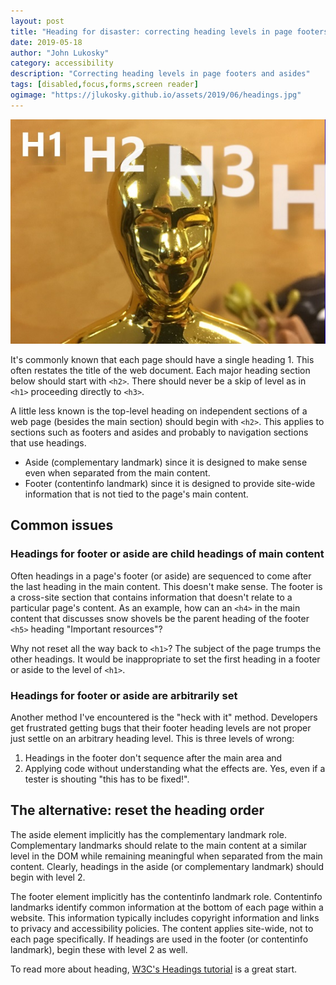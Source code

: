 ```yaml
---
layout: post
title: "Heading for disaster: correcting heading levels in page footers and asides"
date: 2019-05-18
author: "John Lukosky"
category: accessibility
description: "Correcting heading levels in page footers and asides"
tags: [disabled,focus,forms,screen reader]
ogimage: "https://jlukosky.github.io/assets/2019/06/headings.jpg"
---
```


![A sharply focused horse on a beach next to two blurred horses](/assets/2019/06/headings.jpg)

It's commonly known that each page should have a single heading 1. This often restates the title of the web document. Each major heading section below should start with `<h2>`. There should never be a skip of level as in `<h1>` proceeding directly to `<h3>`.

A little less known is the top-level heading on independent sections of a web page (besides the main section) should begin with `<h2>`. This applies to sections such as footers and asides and probably to navigation sections that use headings.

- Aside (complementary landmark) since it is designed to make sense even when separated from the main content.
- Footer (contentinfo landmark) since it is designed to provide site-wide information that is not tied to the page's main content.

## Common issues

### Headings for footer or aside are child headings of main content

Often headings in a page's footer (or aside) are sequenced to come after the last heading in the main content. This doesn't make sense. The footer is a cross-site section that contains information that doesn't relate to a particular page's content. As an example, how can an `<h4>` in the main content that discusses snow shovels be the parent heading of the footer `<h5>` heading "Important resources"?

Why not reset all the way back to `<h1>`? The subject of the page trumps the other headings. It would be inappropriate to set the first heading in a footer or aside to the level of `<h1>`.

### Headings for footer or aside are arbitrarily set

Another method I've encountered is the "heck with it" method. Developers get frustrated getting bugs that their footer heading levels are not proper just settle on an arbitrary heading level. This is three levels of wrong:

1. Headings in the footer don't sequence after the main area and
2. Applying code without understanding what the effects are. Yes, even if a tester is shouting "this has to be fixed!".

## The alternative: reset the heading order

The aside element implicitly has the complementary landmark role. Complementary landmarks should relate to the main content at a similar level in the DOM while remaining meaningful when separated from the main content. Clearly, headings in the aside (or complementary landmark) should begin with level 2.

The footer element implicitly has the contentinfo landmark role. Contentinfo landmarks identify common information at the bottom of each page within a website. This information typically includes copyright information and links to privacy and accessibility policies. The content applies site-wide, not to each page specifically. If headings are used in the footer  (or contentinfo landmark), begin these with level 2 as well.

To read more about heading, [W3C's Headings tutorial](https://www.w3.org/WAI/tutorials/page-structure/headings/#main-heading-before-navigation) is a great start.
